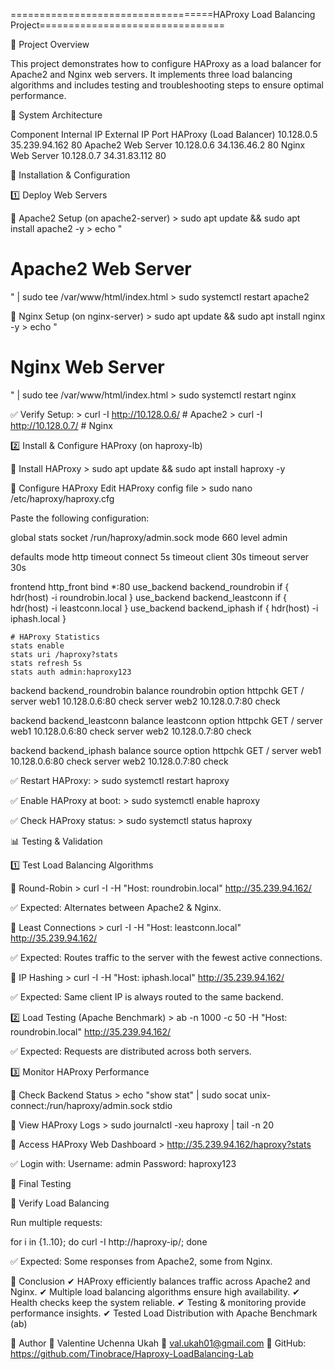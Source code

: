 ===================================HAProxy Load Balancing Project================================


📌 Project Overview

This project demonstrates how to configure HAProxy as a load balancer for Apache2 and Nginx web servers. It implements three load balancing algorithms and includes testing and troubleshooting steps to ensure optimal performance.


🚀 System Architecture

Component	Internal IP	External IP	Port
HAProxy (Load Balancer)	10.128.0.5	35.239.94.162	80
Apache2 Web Server	10.128.0.6	34.136.46.2	80
Nginx Web Server	10.128.0.7	34.31.83.112	80


🔧 Installation & Configuration

1️⃣ Deploy Web Servers

🔹 Apache2 Setup (on apache2-server)
     > sudo apt update && sudo apt install apache2 -y
     > echo "<h1>Apache2 Web Server</h1>" | sudo tee /var/www/html/index.html
     > sudo systemctl restart apache2

🔹 Nginx Setup (on nginx-server)
     > sudo apt update && sudo apt install nginx -y
     > echo "<h1>Nginx Web Server</h1>" | sudo tee /var/www/html/index.html
     > sudo systemctl restart nginx


✅ Verify Setup:
     > curl -I http://10.128.0.6/  # Apache2
     > curl -I http://10.128.0.7/  # Nginx


2️⃣ Install & Configure HAProxy (on haproxy-lb)


🔹 Install HAProxy
     > sudo apt update && sudo apt install haproxy -y

🔹 Configure HAProxy
Edit HAProxy config file
     > sudo nano /etc/haproxy/haproxy.cfg

Paste the following configuration:

global
    stats socket /run/haproxy/admin.sock mode 660 level admin

defaults
    mode http
    timeout connect 5s
    timeout client 30s
    timeout server 30s

frontend http_front
    bind *:80
    use_backend backend_roundrobin if { hdr(host) -i roundrobin.local }
    use_backend backend_leastconn if { hdr(host) -i leastconn.local }
    use_backend backend_iphash if { hdr(host) -i iphash.local }

    # HAProxy Statistics
    stats enable
    stats uri /haproxy?stats
    stats refresh 5s
    stats auth admin:haproxy123

backend backend_roundrobin
    balance roundrobin
    option httpchk GET /
    server web1 10.128.0.6:80 check
    server web2 10.128.0.7:80 check

backend backend_leastconn
    balance leastconn
    option httpchk GET /
    server web1 10.128.0.6:80 check
    server web2 10.128.0.7:80 check

backend backend_iphash
    balance source
    option httpchk GET /
    server web1 10.128.0.6:80 check
    server web2 10.128.0.7:80 check


✅ Restart HAProxy:
    > sudo systemctl restart haproxy


✅ Enable HAProxy at boot:
    > sudo systemctl enable haproxy


✅ Check HAProxy status:
    > sudo systemctl status haproxy


📊 Testing & Validation

1️⃣ Test Load Balancing Algorithms

🔹 Round-Robin
     > curl -I -H "Host: roundrobin.local" http://35.239.94.162/

✅ Expected: Alternates between Apache2 & Nginx.

🔹 Least Connections
     > curl -I -H "Host: leastconn.local" http://35.239.94.162/

✅ Expected: Routes traffic to the server with the fewest active connections.


🔹 IP Hashing
     > curl -I -H "Host: iphash.local" http://35.239.94.162/


✅ Expected: Same client IP is always routed to the same backend.


2️⃣ Load Testing (Apache Benchmark)
     > ab -n 1000 -c 50 -H "Host: roundrobin.local" http://35.239.94.162/

✅ Expected: Requests are distributed across both servers.

3️⃣ Monitor HAProxy Performance

🔹 Check Backend Status
     > echo "show stat" | sudo socat unix-connect:/run/haproxy/admin.sock stdio

🔹 View HAProxy Logs
     > sudo journalctl -xeu haproxy | tail -n 20

🔹 Access HAProxy Web Dashboard
     > http://35.239.94.162/haproxy?stats


✅ Login with:
Username: admin
Password: haproxy123


📌 Final Testing

🔹 Verify Load Balancing

Run multiple requests:

 for i in {1..10}; do curl -I http://haproxy-ip/; done

✅ Expected: Some responses from Apache2, some from Nginx.


📌 Conclusion
✔ HAProxy efficiently balances traffic across Apache2 and Nginx.
✔ Multiple load balancing algorithms ensure high availability.
✔ Health checks keep the system reliable.
✔ Testing & monitoring provide performance insights.
✔ Tested Load Distribution with Apache Benchmark (ab)

📜 Author
👤 Valentine Uchenna Ukah
📧 val.ukah01@gmail.com
📌 GitHub: https://github.com/Tinobrace/Haproxy-LoadBalancing-Lab


